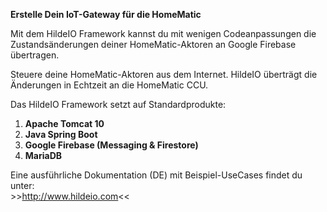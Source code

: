 <p><b>Erstelle Dein IoT-Gateway für die HomeMatic</b></p>
<p>Mit dem HildeIO Framework kannst du mit wenigen Codeanpassungen die Zustandsänderungen deiner HomeMatic-Aktoren an Google Firebase übertragen.</p>
<p>Steuere deine HomeMatic-Aktoren aus dem Internet. HildeIO überträgt die Änderungen in Echtzeit an die HomeMatic CCU.</p>
<p>Das HildeIO Framework setzt auf Standardprodukte:</p>
<ol>
  <li><b>Apache Tomcat 10</b></li>
  <li><b>Java Spring Boot</b></li>
  <li><b>Google Firebase (Messaging & Firestore)</b></li>
  <li><b>MariaDB</b></li>
</ol>
<p>
  Eine ausführliche Dokumentation (DE) mit Beispiel-UseCases findet du unter:<br>
  >><a href="http://www.hildeio.com">http://www.hildeio.com</a><<
</p>
